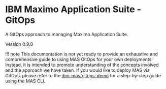 IBM Maximo Application Suite - GitOps
===============================================================================

A GitOps approach to managing Maximo Application Suite.

Version 0.9.0

!!! note
      This documentation is not yet ready to provide an exhaustive and comprehensive guide to using MAS GitOps for your own deployments. Instead, it is intended to promote understanding of the concepts involved and the approach we have taken. If you would like to deploy MAS via GitOps, please refer to the [ibm-mas/gitops-demo](https://github.com/ibm-mas/gitops-demo/tree/002) for a step-by-step guide using the MAS CLI.
